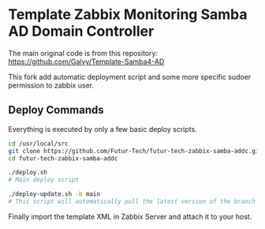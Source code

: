 # Template Zabbix Monitoring Samba AD Domain Controller
The main original code is from this repository: https://github.com/Galvy/Template-Samba4-AD

This fork add automatic deployment script and some more specific sudoer permission to zabbix user.

## Deploy Commands

Everything is executed by only a few basic deploy scripts. 

```bash
cd /usr/local/src
git clone https://github.com/Futur-Tech/futur-tech-zabbix-samba-addc.git
cd futur-tech-zabbix-samba-addc

./deploy.sh 
# Main deploy script

./deploy-update.sh -b main
# This script will automatically pull the latest version of the branch ("main" in the example) and relaunch itself if a new version is found. Then it will run deploy.sh. Also note that any additional arguments given to this script will be passed to the deploy.sh script.
```

Finally import the template XML in Zabbix Server and attach it to your host.

